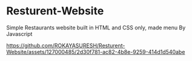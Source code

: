 # Resturent-Website
Simple Restaurants website  built in HTML and CSS only, made menu By Javascript

https://github.com/ROKAYASURESH/Resturent-Website/assets/127000485/2d30f781-ac82-4b8e-9259-414d1d540abe

